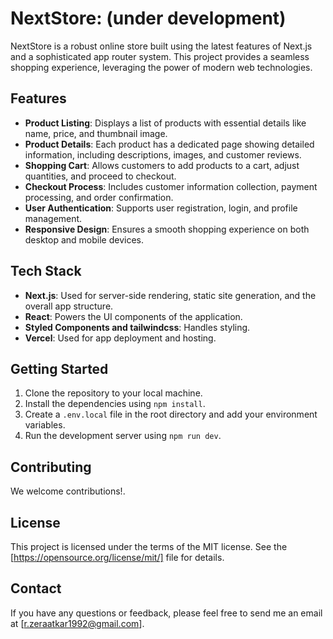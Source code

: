 # NextStore: (under development)

NextStore is a robust online store built using the latest features of Next.js and a sophisticated app router system. This project provides a seamless shopping experience, leveraging the power of modern web technologies.

## Features

- **Product Listing**: Displays a list of products with essential details like name, price, and thumbnail image.
- **Product Details**: Each product has a dedicated page showing detailed information, including descriptions, images, and customer reviews.
- **Shopping Cart**: Allows customers to add products to a cart, adjust quantities, and proceed to checkout.
- **Checkout Process**: Includes customer information collection, payment processing, and order confirmation.
- **User Authentication**: Supports user registration, login, and profile management.
- **Responsive Design**: Ensures a smooth shopping experience on both desktop and mobile devices.

## Tech Stack

- **Next.js**: Used for server-side rendering, static site generation, and the overall app structure.
- **React**: Powers the UI components of the application.
- **Styled Components and tailwindcss**: Handles styling.
- **Vercel**: Used for app deployment and hosting.

## Getting Started

1. Clone the repository to your local machine.
2. Install the dependencies using `npm install`.
3. Create a `.env.local` file in the root directory and add your environment variables.
4. Run the development server using `npm run dev`.

## Contributing

We welcome contributions!.

## License

This project is licensed under the terms of the MIT license. See the [https://opensource.org/license/mit/] file for details.

## Contact

If you have any questions or feedback, please feel free to send me an email at [r.zeraatkar1992@gmail.com].
